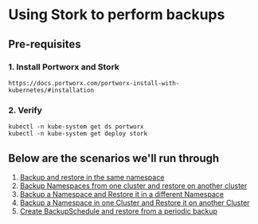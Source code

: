 # Using Stork to perform backups

## Pre-requisites
### 1. Install Portworx and Stork
```
https://docs.portworx.com/portworx-install-with-kubernetes/#installation
```

### 2. Verify
```
kubectl -n kube-system get ds portworx
kubectl -n kube-system get deploy stork
```


## Below are the scenarios we'll run through
1. [Backup and restore in the same namespace](https://github.com/satchpx/aks-px/tree/master/stork-backups/1)
2. [Backup Namespaces from one cluster and restore on another cluster](https://github.com/satchpx/aks-px/tree/master/stork-backups/2)
3. [Backup a Namespace and Restore it in a different Namespace](https://github.com/satchpx/aks-px/tree/master/stork-backups/3)
4. [Backup a Namespace in one Cluster and Restore it on another Cluster](https://github.com/satchpx/aks-px/tree/master/stork-backups/4)
5. [Create BackupSchedule and restore from a periodic backup](https://github.com/satchpx/aks-px/tree/master/stork-backups/5)
